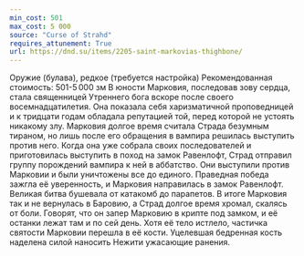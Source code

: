```yaml
---
min_cost: 501
max_cost: 5 000
source: "Curse of Strahd"
requires_attunement: True
url: https://dnd.su/items/2205-saint-markovias-thighbone/
---
```


Оружие (булава), редкое (требуется настройка)
Рекомендованная стоимость: 501-5 000 зм
В юности Марковия, последовав зову сердца, стала священницей Утреннего бога вскоре после своего восемнадцатилетия. Она показала себя харизматичной проповедницей и к тридцати годам обладала репутацией той, перед которой не устоять никакому злу.
Марковия долгое время считала Страда безумным тираном, но лишь после его обращения в вампира решилась выступить против него. Когда она уже собрала своих последователей и приготовилась выступить в поход на замок Равенлофт, Страд отправил группу порождений вампира к ней в аббатство. Они выступили против Марковии и были уничтожены все до единого.
Праведная победа зажгла её уверенность, и Марковия направилась в замок Равенлофт. Великая битва бушевала от катакомб до парапетов. В итоге Марковия так и не вернулась в Баровию, а Страд долгое время хромал, скалясь от боли. Говорят, что он запер Марковию в крипте под замком, и её останки лежат там и по сей день.
Хотя её тело истлело, частичка святости Марковии перешла в её кости. Уцелевшая бедренная кость наделена силой наносить Нежити ужасающие ранения.